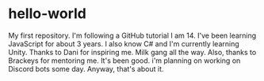 # hello-world
My first repository. I'm following a GitHub tutorial
I am 14. I've been learning JavaScript for about 3 years. I also know C# and I'm currently learning Unity. Thanks to Dani for inspiring me. Milk gang all the way. Also, thanks to Brackeys for mentoring me. It's been good. i'm planning on working on Discord bots some day. Anyway, that's about it.
